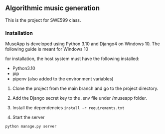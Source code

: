 ## Algorithmic music generation

This is the project for SWE599 class.

### Installation

MuseApp is developed using Python 3.10 and Django4 on Windows 10. The following guide is meant for Windows 10

for installation, the host system must have the following installed:

- Python3.10
- pip
- pipenv (also added to the environment variables)

1. Clone the project from the main branch and go to the project directory.

3. Add the Django secret key to the .env file under /museapp folder.

4. Install the dependencies
```install -r requirements.txt```

5. Start the server

```python manage.py server```